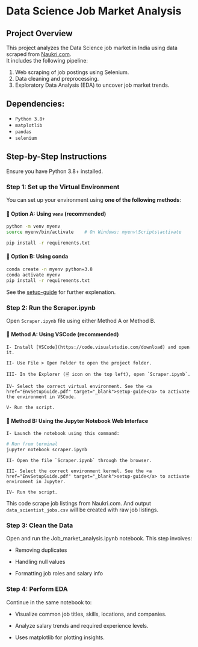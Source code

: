 # Data Science Job Market Analysis

## Project Overview

This project analyzes the Data Science job market in India using data scraped from [Naukri.com](https://www.naukri.com/).  
It includes the following pipeline:

1. Web scraping of job postings using Selenium.
2. Data cleaning and preprocessing.
3. Exploratory Data Analysis (EDA) to uncover job market trends.

## Dependencies:
- `Python 3.8+`
- `matplotlib`
- `pandas`
- `selenium`

## Step-by-Step Instructions
Ensure you have Python 3.8+ installed.

### Step 1: Set up the Virtual Environment
You can set up your environment using **one of the following methods**:

####   🔸 Option A: Using `venv` (recommended)

```bash
python -m venv myenv
source myenv/bin/activate    # On Windows: myenv\Scripts\activate

pip install -r requirements.txt
```

####   🔹 Option B: Using conda

```bash
conda create -n myenv python=3.8
conda activate myenv
pip install -r requirements.txt
```
See the <a href="EnvSetupGuide.pdf" target="_blank">setup-guide</a> for further explenation.

### Step 2: Run the Scraper.ipynb
Open `Scraper.ipynb` file using either Method A or Method B.

####   🔸 Method A: Using VSCode (recommended)

    I- Install [VSCode](https://code.visualstudio.com/download) and open it.

    II- Use File > Open Folder to open the project folder.

    III- In the Explorer (🗎 icon on the top left), open `Scraper.ipynb`.

    IV- Select the correct virtual environment. See the <a href="EnvSetupGuide.pdf" target="_blank">setup-guide</a> to activate the environment in VSCode.
  
    V- Run the script.

####   🔹 Method B: Using the Jupyter Notebook Web Interface

    I- Launch the notebook using this command:

```bash
# Run from terminal
jupyter notebook scraper.ipynb
```
    II- Open the file `Scraper.ipynb` through the browser.

    III- Select the correct environment kernel. See the <a href="EnvSetupGuide.pdf" target="_blank">setup-guide</a> to activate enviroment in Jupyter.

    IV- Run the script.

This code scrape job listings from Naukri.com. And output `data_scientist_jobs.csv` will be created with raw job listings.

### Step 3: Clean the Data
Open and run the Job_market_analysis.ipynb notebook. This step involves:

  - Removing duplicates

  - Handling null values

  - Formatting job roles and salary info

### Step 4: Perform EDA
Continue in the same notebook to:

  - Visualize common job titles, skills, locations, and companies.

  - Analyze salary trends and required experience levels.

  - Uses matplotlib for plotting insights.